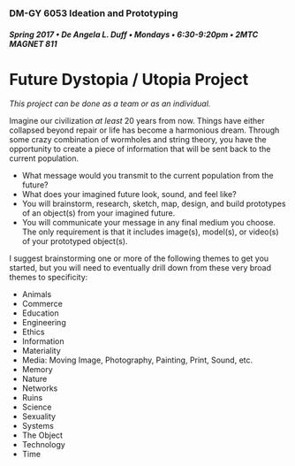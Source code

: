 ### DM-GY 6053 Ideation and Prototyping
##### Spring 2017 • De Angela L. Duff • Mondays • 6:30-9:20pm • 2MTC MAGNET 811

# Future Dystopia / Utopia Project


_This project can be done as a team or as an individual._

Imagine our civilization *at least* 20 years from now. Things have either collapsed beyond repair or life has become a harmonious dream. Through some crazy combination of wormholes and string theory, you have the opportunity to create a piece of information that will be sent back to the current population. 
* What message would you transmit to the current population from the future? 
* What does your imagined future look, sound, and feel like?
* You will brainstorm, research, sketch, map, design, and build prototypes of an object(s) from your imagined future.
* You will communicate your message in any final medium you choose. The only requirement is that it includes image(s), model(s), or video(s) of your prototyped object(s).

I suggest brainstorming one or more of the following themes to get you started, but you will need to eventually drill down from these very broad themes to specificity:

*   Animals
*   Commerce
*   Education
*   Engineering
*   Ethics
*   Information
*   Materiality
*   Media: Moving Image, Photography, Painting, Print, Sound, etc.
*   Memory
*   Nature
*   Networks
*   Ruins
*   Science
*   Sexuality
*   Systems
*   The Object
*   Technology
*   Time
